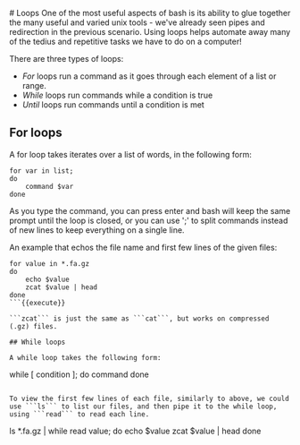 # Loops
One of the most useful aspects of bash is its ability to glue together the many useful and varied unix tools - we've already seen pipes and redirection in the previous scenario. Using loops helps automate away many of the tedius and repetitive tasks we have to do on a computer!

There are three types of loops:
- *For* loops run a command as it goes through each element of a list or range.
- *While* loops run commands while a condition is true
- *Until* loops run commands until a condition is met

## For loops
A for loop takes iterates over a list of words, in the following form:

```
for var in list;
do
    command $var
done
```

As you type the command, you can press enter and bash will keep the same prompt until the loop is closed, or you can use ';' to split commands instead of new lines to keep everything on a single line.


An example that echos the file name and first few lines of the given files:
```
for value in *.fa.gz
do
    echo $value
    zcat $value | head
done
```{{execute}}

```zcat``` is just the same as ```cat```, but works on compressed (.gz) files.

## While loops

A while loop takes the following form:

```
while [ condition ];
do
    command
done
```

To view the first few lines of each file, similarly to above, we could use ```ls``` to list our files, and then pipe it to the while loop, using ```read``` to read each line.

```
ls *.fa.gz | while read value;
do
    echo $value
    zcat $value | head
done
```{{execute}}


